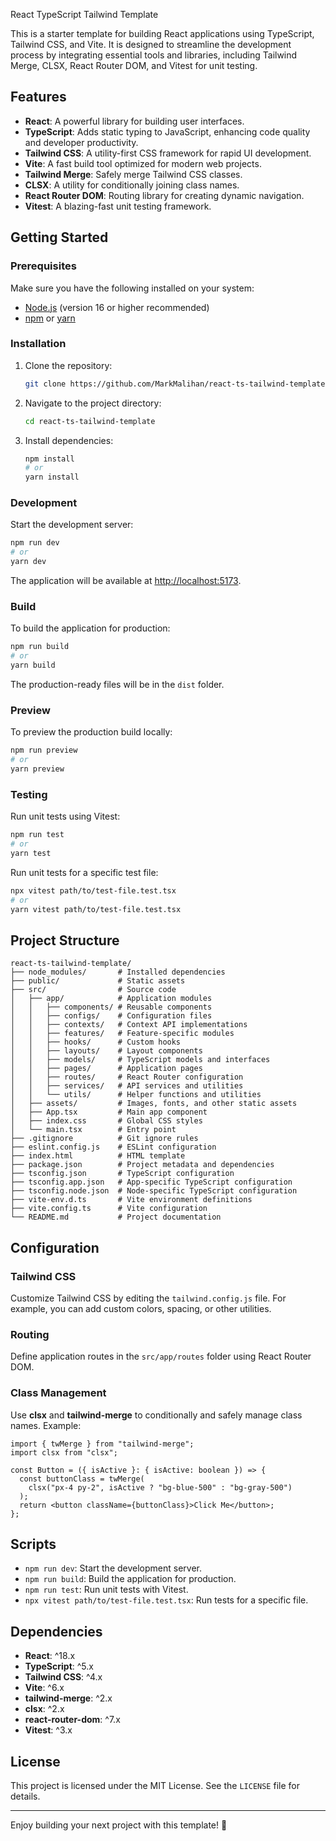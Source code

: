 React TypeScript Tailwind Template

This is a starter template for building React applications using TypeScript, Tailwind CSS, and Vite. It is designed to streamline the development process by integrating essential tools and libraries, including Tailwind Merge, CLSX, React Router DOM, and Vitest for unit testing.

## Features

- **React**: A powerful library for building user interfaces.
- **TypeScript**: Adds static typing to JavaScript, enhancing code quality and developer productivity.
- **Tailwind CSS**: A utility-first CSS framework for rapid UI development.
- **Vite**: A fast build tool optimized for modern web projects.
- **Tailwind Merge**: Safely merge Tailwind CSS classes.
- **CLSX**: A utility for conditionally joining class names.
- **React Router DOM**: Routing library for creating dynamic navigation.
- **Vitest**: A blazing-fast unit testing framework.

## Getting Started

### Prerequisites

Make sure you have the following installed on your system:

- [Node.js](https://nodejs.org/) (version 16 or higher recommended)
- [npm](https://www.npmjs.com/) or [yarn](https://yarnpkg.com/)

### Installation

1. Clone the repository:
   ```bash
   git clone https://github.com/MarkMalihan/react-ts-tailwind-template.git
   ```
2. Navigate to the project directory:
   ```bash
   cd react-ts-tailwind-template
   ```
3. Install dependencies:
   ```bash
   npm install
   # or
   yarn install
   ```

### Development

Start the development server:

```bash
npm run dev
# or
yarn dev
```

The application will be available at [http://localhost:5173](http://localhost:5173).

### Build

To build the application for production:

```bash
npm run build
# or
yarn build
```

The production-ready files will be in the `dist` folder.

### Preview

To preview the production build locally:

```bash
npm run preview
# or
yarn preview
```

### Testing

Run unit tests using Vitest:

```bash
npm run test
# or
yarn test
```

Run unit tests for a specific test file:

```bash
npx vitest path/to/test-file.test.tsx
# or
yarn vitest path/to/test-file.test.tsx
```

## Project Structure

```
react-ts-tailwind-template/
├── node_modules/       # Installed dependencies
├── public/             # Static assets
├── src/                # Source code
│   ├── app/            # Application modules
│   │   ├── components/ # Reusable components
│   │   ├── configs/    # Configuration files
│   │   ├── contexts/   # Context API implementations
│   │   ├── features/   # Feature-specific modules
│   │   ├── hooks/      # Custom hooks
│   │   ├── layouts/    # Layout components
│   │   ├── models/     # TypeScript models and interfaces
│   │   ├── pages/      # Application pages
│   │   ├── routes/     # React Router configuration
│   │   ├── services/   # API services and utilities
│   │   └── utils/      # Helper functions and utilities
│   ├── assets/         # Images, fonts, and other static assets
│   ├── App.tsx         # Main app component
│   ├── index.css       # Global CSS styles
│   └── main.tsx        # Entry point
├── .gitignore          # Git ignore rules
├── eslint.config.js    # ESLint configuration
├── index.html          # HTML template
├── package.json        # Project metadata and dependencies
├── tsconfig.json       # TypeScript configuration
├── tsconfig.app.json   # App-specific TypeScript configuration
├── tsconfig.node.json  # Node-specific TypeScript configuration
├── vite-env.d.ts       # Vite environment definitions
├── vite.config.ts      # Vite configuration
└── README.md           # Project documentation
```

## Configuration

### Tailwind CSS

Customize Tailwind CSS by editing the `tailwind.config.js` file. For example, you can add custom colors, spacing, or other utilities.

### Routing

Define application routes in the `src/app/routes` folder using React Router DOM.

### Class Management

Use **clsx** and **tailwind-merge** to conditionally and safely manage class names. Example:

```tsx
import { twMerge } from "tailwind-merge";
import clsx from "clsx";

const Button = ({ isActive }: { isActive: boolean }) => {
  const buttonClass = twMerge(
    clsx("px-4 py-2", isActive ? "bg-blue-500" : "bg-gray-500")
  );
  return <button className={buttonClass}>Click Me</button>;
};
```

## Scripts

- `npm run dev`: Start the development server.
- `npm run build`: Build the application for production.
- `npm run test`: Run unit tests with Vitest.
- `npx vitest path/to/test-file.test.tsx`: Run tests for a specific file.

## Dependencies

- **React**: ^18.x
- **TypeScript**: ^5.x
- **Tailwind CSS**: ^4.x
- **Vite**: ^6.x
- **tailwind-merge**: ^2.x
- **clsx**: ^2.x
- **react-router-dom**: ^7.x
- **Vitest**: ^3.x

## License

This project is licensed under the MIT License. See the `LICENSE` file for details.

---

Enjoy building your next project with this template! 🚀
